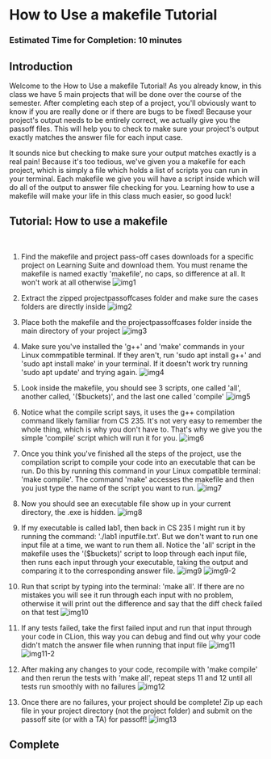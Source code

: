 # How to Use a makefile Tutorial

### Estimated Time for Completion: 10 minutes

## Introduction
Welcome to the How to Use a makefile Tutorial! As you already know, in this class we have 5 main projects that will be done over the course of the semester. After completing each step of a project, you'll obviously want to know if you are really done or if there are bugs to be fixed! Because your project's output needs to be entirely correct, we actually give you the passoff files. This will help you to check to make sure your project's output exactly matches the answer file for each input case.

It sounds nice but checking to make sure your output matches exactly is a real pain! Because it's too tedious, we've given you a makefile for each project, which is simply a file which holds a list of scripts you can run in your terminal. Each makefile we give you will have a script inside which will do all of the output to answer file checking for you. Learning how to use a makefile will make your life in this class much easier, so good luck!

## Tutorial: How to use a makefile
<br>

1. Find the makefile and project pass-off cases downloads for a specific project on Learning Suite and download them. You must rename the makefile is named exactly 'makefile', no caps, so difference at all. It won't work at all otherwise
![img1](1.PNG)

2. Extract the zipped projectpassoffcases folder and make sure the cases folders are directly inside
![img2](2.PNG)

3. Place both the makefile and the projectpassoffcases folder inside the main directory of your project
![img3](3.PNG)

4. Make sure you've installed the 'g++' and 'make' commands in your Linux commpatible terminal. If they aren't, run 'sudo apt install g++' and 'sudo apt install make' in your terminal. If it doesn't work try running 'sudo apt update' and trying again.
![img4](4.PNG)

5. Look inside the makefile, you should see 3 scripts, one called 'all', another called, '($buckets)', and the last one called 'compile'
![img5](5.PNG)

6. Notice what the compile script says, it uses the g++ compilation command likely familiar from CS 235. It's not very easy to remember the whole thing, which is why you don't have to. That's why we give you the simple 'compile' script which will run it for you.
![img6](6.PNG)

7. Once you think you've finished all the steps of the project, use the compilation script to compile your code into an executable that can be run. Do this by running this command in your Linux compatible terminal: 'make compile'. The command 'make' accesses the makefile and then you just type the name of the script you want to run.
![img7](7.PNG)

8. Now you should see an executable file show up in your current directory, the .exe is hidden.
![img8](8.PNG)

9. If my executable is called lab1, then back in CS 235 I might run it by running the command: './lab1 inputfile.txt'. But we don't want to run one input file at a time, we want to run them all. Notice the 'all' script in the makefile uses the '($buckets)' script to loop through each input file, then runs each input through your executable, taking the output and comparing it to the corresponding answer file.
![img9](9.PNG)
![img9-2](9-2.PNG)

10. Run that script by typing into the terminal: 'make all'. If there are no mistakes you will see it run through each input with no problem, otherwise it will print out the difference and say that the diff check failed on that test
![img10](10.PNG)

11. If any tests failed, take the first failed input and run that input through your code in CLion, this way you can debug and find out why your code didn't match the answer file when running that input file
![img11](11.PNG)
![img11-2](11-2.PNG)

12. After making any changes to your code, recompile with 'make compile' and then rerun the tests with 'make all', repeat steps 11 and 12 until all tests run smoothly with no failures
![img12](12.PNG)

13. Once there are no failures, your project should be complete! Zip up each file in your project directory (not the project folder) and submit on the passoff site (or with a TA) for passoff!
![img13](13.PNG)

## Complete